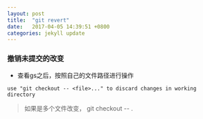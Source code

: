 ```yaml
---
layout: post
title:  "git revert"
date:   2017-04-05 14:39:51 +0800
categories: jekyll update
---
```


### 撤销未提交的改变

* 查看gs之后，按照自己的文件路径进行操作

```
use "git checkout -- <file>..." to discard changes in working directory

```
> 如果是多个文件改变， git checkout -- .
